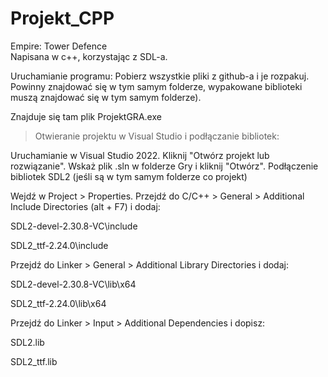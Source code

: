 # Projekt_CPP
Empire: Tower Defence </br>
Napisana w c++, korzystając z SDL-a.

Uruchamianie programu:
Pobierz wszystkie pliki z github-a i je rozpakuj. Powinny znajdować się w tym samym folderze, wypakowane biblioteki muszą znajdować się w tym samym folderze).

Znajduje się tam plik ProjektGRA.exe

> Otwieranie projektu w Visual Studio i podłączanie bibliotek:

Uruchamianie w Visual Studio 2022.
Kliknij "Otwórz projekt lub rozwiązanie".
Wskaż plik .sln w folderze Gry i kliknij "Otwórz".
Podłączenie bibliotek SDL2 (jeśli są w tym samym folderze co projekt)

Wejdź w Project > Properties.
Przejdź do C/C++ > General > Additional Include Directories (alt + F7) i dodaj:

SDL2-devel-2.30.8-VC\include

SDL2_ttf-2.24.0\include

Przejdź do Linker > General > Additional Library Directories i dodaj:

SDL2-devel-2.30.8-VC\lib\x64

SDL2_ttf-2.24.0\lib\x64

Przejdź do Linker > Input > Additional Dependencies i dopisz:

SDL2.lib

SDL2_ttf.lib

